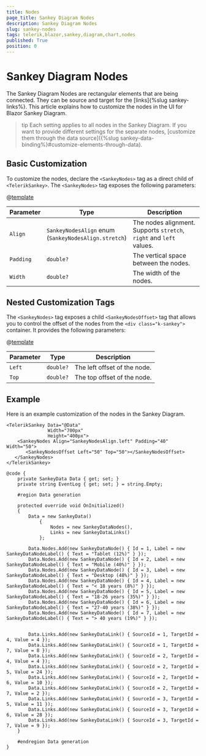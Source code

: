 ```yaml
---
title: Nodes
page_title: Sankey Diagram Nodes
description: Sankey Diagram Nodes
slug: sankey-nodes
tags: telerik,blazor,sankey,diagram,chart,nodes
published: True
position: 0
---
```


# Sankey Diagram Nodes

The Sankey Diagram Nodes are rectangular elements that are being connected. They can be source and target for the [links]{%slug sankey-links%}. This article explains how to customize the nodes in the UI for Blazor Sankey Diagram. 

>tip Each setting applies to all nodes in the Sankey Diagram. If you want to provide different settings for the separate nodes, [customize them through the data source]({%slug sankey-data-binding%}#customize-elements-through-data).

## Basic Customization

To customize the nodes, declare the `<SankeyNodes>` tag as a direct child of `<TelerikSankey>`. The `<SankeyNodes>` tag exposes the following parameters:

@[template](/_contentTemplates/common/parameters-table-styles.md#table-layout)

| Parameter | Type | Description |
| --------- | ---- | ----------- |
| `Align` | `SankeyNodesAlign` enum <br/> (`SankeyNodesAlign.stretch`) | The nodes alignment. Supports `stretch`, `right` and `left` values. |
| `Padding` | `double?` | The vertical space between the nodes. |
| `Width` | `double?` | The width of the nodes. |

## Nested Customization Tags

The `<SankeyNodes>` tag exposes a child `<SankeyNodesOffset>` tag that allows you to control the offset of the nodes from the `<div class="k-sankey">` container. It provides the following parameters:

@[template](/_contentTemplates/common/parameters-table-styles.md#table-layout)

| Parameter | Type | Description |
| --------- | ---- | ----------- |
| `Left` | `double?` | The left offset of the node. |
| `Top` | `double?` | The top offset of the node. |

## Example

Here is an example customization of the nodes in the Sankey Diagram.

````CSHTML
<TelerikSankey Data="@Data"
               Width="700px"
               Height="400px">
    <SankeyNodes Align="SankeyNodesAlign.left" Padding="40" Width="50">
       <SankeyNodesOffset Left="50" Top="50"></SankeyNodesOffset>       
   </SankeyNodes>
</TelerikSankey>

@code {
    private SankeyData Data { get; set; }
    private string EventLog { get; set; } = string.Empty;
    
    #region Data generation

    protected override void OnInitialized()
    {
        Data = new SankeyData()
            {
                Nodes = new SankeyDataNodes(),
                Links = new SankeyDataLinks()
            };

        Data.Nodes.Add(new SankeyDataNode() { Id = 1, Label = new SankeyDataNodeLabel() { Text = "Tablet (12%)" } });
        Data.Nodes.Add(new SankeyDataNode() { Id = 2, Label = new SankeyDataNodeLabel() { Text = "Mobile (40%)" } });
        Data.Nodes.Add(new SankeyDataNode() { Id = 3, Label = new SankeyDataNodeLabel() { Text = "Desktop (48%)" } });
        Data.Nodes.Add(new SankeyDataNode() { Id = 4, Label = new SankeyDataNodeLabel() { Text = "< 18 years (8%)" } });
        Data.Nodes.Add(new SankeyDataNode() { Id = 5, Label = new SankeyDataNodeLabel() { Text = "18-26 years (35%)" } });
        Data.Nodes.Add(new SankeyDataNode() { Id = 6, Label = new SankeyDataNodeLabel() { Text = "27-40 years (38%)" } });
        Data.Nodes.Add(new SankeyDataNode() { Id = 7, Label = new SankeyDataNodeLabel() { Text = "> 40 years (19%)" } });


        Data.Links.Add(new SankeyDataLink() { SourceId = 1, TargetId = 4, Value = 4 });
        Data.Links.Add(new SankeyDataLink() { SourceId = 1, TargetId = 7, Value = 8 });
        Data.Links.Add(new SankeyDataLink() { SourceId = 2, TargetId = 4, Value = 4 });
        Data.Links.Add(new SankeyDataLink() { SourceId = 2, TargetId = 5, Value = 24 });
        Data.Links.Add(new SankeyDataLink() { SourceId = 2, TargetId = 6, Value = 10 });
        Data.Links.Add(new SankeyDataLink() { SourceId = 2, TargetId = 7, Value = 2 });
        Data.Links.Add(new SankeyDataLink() { SourceId = 3, TargetId = 5, Value = 11 });
        Data.Links.Add(new SankeyDataLink() { SourceId = 3, TargetId = 6, Value = 28 });
        Data.Links.Add(new SankeyDataLink() { SourceId = 3, TargetId = 7, Value = 9 });
    }

    #endregion Data generation
}
````